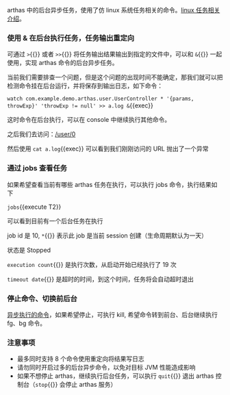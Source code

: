 arthas 中的后台异步任务，使用了仿 linux 系统任务相关的命令。[linux 任务相关介绍](https://ehlxr.me/2017/01/18/Linux-%E4%B8%AD-fg%E3%80%81bg%E3%80%81jobs%E3%80%81-%E6%8C%87%E4%BB%A4/)。

### 使用 & 在后台执行任务，任务输出重定向

可通过 `>`{{}} 或者 `>>`{{}} 将任务输出结果输出到指定的文件中，可以和 `&`{{}} 一起使用，实现 arthas 命令的后台异步任务。

当前我们需要排查一个问题，但是这个问题的出现时间不能确定，那我们就可以把检测命令挂在后台运行，并将保存到输出日志，如下命令：

`watch com.example.demo.arthas.user.UserController * '{params, throwExp}' 'throwExp != null' >> a.log &`{{exec}}

这时命令在后台执行，可以在 console 中继续执行其他命令。

之后我们去访问：[/user/0]({{TRAFFIC_HOST1_80}}/user/0)

然后使用 `cat a.log`{{exec}} 可以看到我们刚刚访问的 URL 抛出了一个异常

### 通过 jobs 查看任务

如果希望查看当前有哪些 arthas 任务在执行，可以执行 jobs 命令，执行结果如下

`jobs`{{execute T2}}

可以看到目前有一个后台任务在执行

job id 是 10, `*`{{}} 表示此 job 是当前 session 创建（生命周期默认为一天）

状态是 Stopped

`execution count`{{}} 是执行次数，从启动开始已经执行了 19 次

`timeout date`{{}} 是超时的时间，到这个时间，任务将会自动超时退出

### 停止命令、切换前后台

[异步执行的命令](https://arthas.fatpandac.com/doc/commands.html#%E5%90%8E%E5%8F%B0%E5%BC%82%E6%AD%A5%E4%BB%BB%E5%8A%A1)，如果希望停止，可执行 kill, 希望命令转到前台、后台继续执行 fg、bg 命令。

### 注意事项

- 最多同时支持 8 个命令使用重定向将结果写日志
- 请勿同时开启过多的后台异步命令，以免对目标 JVM 性能造成影响
- 如果不想停止 arthas，继续执行后台任务，可以执行 `quit`{{}} 退出 arthas 控制台（`stop`{{}} 会停止 arthas 服务）
